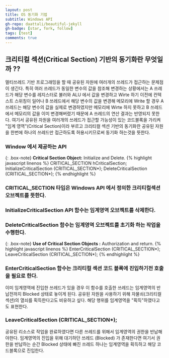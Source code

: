 ```yaml
---
layout: post
title: OS 동기화 기법
subtitle: Windows API 
gh-repo: daattali/beautiful-jekyll
gh-badge: [star, fork, follow]
tags: [test]
comments: true
---
```


## 크리티컬 섹션(Critical Section) 기반의 동기화란 무엇일까 ??
  멀티쓰레드 기반 프로그래밍을 할 때 공유된 자원에 여러개의 쓰레드가 접근하는 문제점이 생긴다.
  특히 여러 쓰레드가 동일한 변수의 값을 참조해 변경하는 상황에서는 A 쓰레드가 해당 변수를 레지스터로 불러와
  ALU 에서 값을 변경하고 Wirte 하기 이전에 컨텍스트 스위칭이 일어나 B 쓰레드에서 해당 변수의 값을 변경해 메모리에 Write 할 경우
  A 쓰레드는 해당 변수의 값을 실제로 변경하였지만 메모리에 Wirte 하지 못하고 B 쓰레드에서 메모리의 값을 이미 변경해버렸기 때문에 A 쓰레드의 연산 결과는 반영되지 못한다.
  여기서 공유된 자원을 여러개의 쓰레드가 접근할 가능성이 있는 코드블록을 가리켜 "임계 영역"(Critical Section)이라 부르고
  크리티컬 섹션 기반의 동기화란 공유된 자원을 한번에 하나의 쓰레드만 접근하도록 허용시키므로써 동기화 하는것을 뜻한다.
  
### Window 에서 제공하는 API

{: .box-note}
**Critical Section Object:** Initialize and Delete.
{% highlight javascript linenos %}
CRITICAL_SECTION hCriticalSection;
InitializeCriticalSection (CRITICAL_SECTION*);
DeleteCriticalSection (CRITICAL_SECTION*);
{% endhighlight %}
### CRITICAL_SECTION 타입은 Windows API 에서 정의한 크리티컬섹션 오브젝트를 뜻한다. 
### InitializeCriticalSection API 함수는 임계영역 오브젝트를 삭제한다.
### DeleteCriticalSection 함수는 임계영역 오브젝트를 초기화 하는 작업을 수행한다.

{: .box-note}
**Use of Critical Section Objects :** Authorization and return.
{% highlight javascript linenos %}
EnterCriticalSection (CRITICAL_SECTION*);
LeaveCriticalSection (CRITICAL_SECTION*);
{% endhighlight %}

### EnterCriticalSection  함수는 크리티컬 섹션 코드 블록에 진입하기전 호출을 필요로 한다.
 이미 임계영역에 진입한 쓰레드가 있을 경우 이 함수를 호출한 쓰레드는 임계영역의 반납전까지 Blocked 상태로 놓이게 된다.
 공유된 자원을 사용하기 위해 자물쇠(크리티컬섹션)의 열쇠를 획득한다고도 비유하고 싶다.
 해당 행위를 임계영역을 "획득"하였다고도 표현한다.

### LeaveCriticalSection (CRITICAL_SECTION*);
 공유된 리소스로 작업을 완료하였다면 다른 쓰레드를 위해서 임계영역의 권한을 반납해야한다.
 임계영역의 진입을 위해 대기하던 쓰레드 (Blocked) 가 존재한다면 여기서 권한을 반납하는 순간
 Blocked 상태에 빠진 쓰레드 하나는 임계영역을 획득하고 해당 코드블록으로 진입한다.
  
  
  
  
